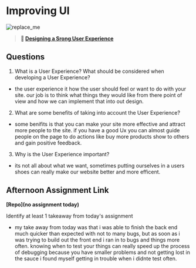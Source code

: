 # Improving UI

![replace_me](https://codeworks.blob.core.windows.net/public/assets/img/illustrations/placeholder.svg)

> **📖 [Designing a Srong User Experience](https://codeworksacademy.com/fs-student-guide/resources/wk7/03-Creating-Good-UX)**

## Questions

1. What is a User Experience? What should be considered when developing a User Experience?

- the user experience it how the user should feel or want to do with your site. our job is to think what things they would like from there point of view and how we can implement that into out design.

2. What are some benefits of taking into account the User Experience?

- some benifits is that you can make your site more effective and attract more people to the site. if you have a good Ux you can almost guide people on the page to do actions like buy more products show to others and gain positive feedback.

3. Why is the User Experience important?

- its not all about what we want, sometimes putting ourselves in a users shoes can really make our website better and more efficent.

## Afternoon Assignment Link

**[Repo](no assignment today)**

Identify at least 1 takeaway from today's assignment

- my take away from today was that i was able to finish the back end much quicker than expected with not to many bugs, but as soon as i was trying to build out the front end i ran in to bugs and things more often. knowing when to test your things can really speed up the process of debugging because you have smaller problems and not getting lost in the sauce i found myself getting in trouble when i didnte test often.
